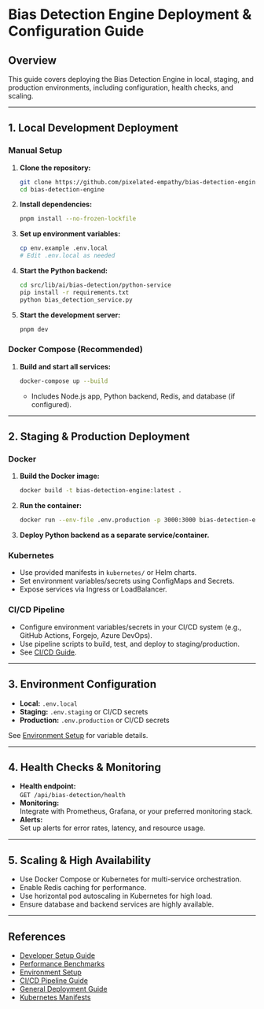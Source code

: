 # Bias Detection Engine Deployment & Configuration Guide

## Overview

This guide covers deploying the Bias Detection Engine in local, staging, and production environments, including configuration, health checks, and scaling.

---

## 1. Local Development Deployment

### Manual Setup

1. **Clone the repository:**
   ```bash
   git clone https://github.com/pixelated-empathy/bias-detection-engine.git
   cd bias-detection-engine
   ```

2. **Install dependencies:**
   ```bash
   pnpm install --no-frozen-lockfile
   ```

3. **Set up environment variables:**
   ```bash
   cp env.example .env.local
   # Edit .env.local as needed
   ```

4. **Start the Python backend:**
   ```bash
   cd src/lib/ai/bias-detection/python-service
   pip install -r requirements.txt
   python bias_detection_service.py
   ```

5. **Start the development server:**
   ```bash
   pnpm dev
   ```

### Docker Compose (Recommended)

1. **Build and start all services:**
   ```bash
   docker-compose up --build
   ```
   - Includes Node.js app, Python backend, Redis, and database (if configured).

---

## 2. Staging & Production Deployment

### Docker

1. **Build the Docker image:**
   ```bash
   docker build -t bias-detection-engine:latest .
   ```

2. **Run the container:**
   ```bash
   docker run --env-file .env.production -p 3000:3000 bias-detection-engine:latest
   ```

3. **Deploy Python backend as a separate service/container.**

### Kubernetes

- Use provided manifests in `kubernetes/` or Helm charts.
- Set environment variables/secrets using ConfigMaps and Secrets.
- Expose services via Ingress or LoadBalancer.

### CI/CD Pipeline

- Configure environment variables/secrets in your CI/CD system (e.g., GitHub Actions, Forgejo, Azure DevOps).
- Use pipeline scripts to build, test, and deploy to staging/production.
- See [CI/CD Guide](./ci-cd/ENTERPRISE_PIPELINE_SYSTEM.md).

---

## 3. Environment Configuration

- **Local:** `.env.local`
- **Staging:** `.env.staging` or CI/CD secrets
- **Production:** `.env.production` or CI/CD secrets

See [Environment Setup](./environment-setup.md) for variable details.

---

## 4. Health Checks & Monitoring

- **Health endpoint:**  
  `GET /api/bias-detection/health`
- **Monitoring:**  
  Integrate with Prometheus, Grafana, or your preferred monitoring stack.
- **Alerts:**  
  Set up alerts for error rates, latency, and resource usage.

---

## 5. Scaling & High Availability

- Use Docker Compose or Kubernetes for multi-service orchestration.
- Enable Redis caching for performance.
- Use horizontal pod autoscaling in Kubernetes for high load.
- Ensure database and backend services are highly available.

---

## References

- [Developer Setup Guide](./bias-detection-engine-setup.md)
- [Performance Benchmarks](./bias-detection-performance.md)
- [Environment Setup](./environment-setup.md)
- [CI/CD Pipeline Guide](./ci-cd/ENTERPRISE_PIPELINE_SYSTEM.md)
- [General Deployment Guide](../src/content/docs/deployment.md)
- [Kubernetes Manifests](../kubernetes/)
